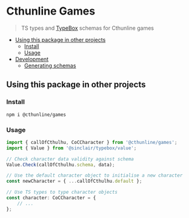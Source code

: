 # Cthunline Games

> TS types and [TypeBox](https://github.com/sinclairzx81/typebox) schemas for Cthunline games

* [Using this package in other projects](#using-this-package-in-other-projects)
    * [Install](#install)
    * [Usage](#usage)
* [Development](#development)
    * [Generating schemas](#generating-schemas)

## Using this package in other projects

### Install

```shell
npm i @cthunline/games
```

### Usage

```typescript
import { callOfCthulhu, CoCCharacter } from '@cthunline/games';
import { Value } from '@sinclair/typebox/value';

// Check character data validity against schema
Value.Check(callOfCthulhu.schema, data);

// Use the default character object to initialise a new character
const newCharacter = { ...callOfCthulhu.default };

// Use TS types to type character objects
const character: CoCCharacter = {
    // ...
};
```
